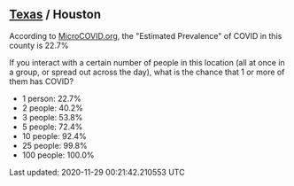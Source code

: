 
## [Texas](/united-states/texas) / Houston

According to [MicroCOVID.org](http://microcovid.org),
the "Estimated Prevalence" of COVID in this county is 22.7%

If you interact with a certain number of people in this location
(all at once in a group, or spread out across the day), what is the chance that
1 or more of them has COVID?

- 1 person: 22.7%
- 2 people: 40.2%
- 3 people: 53.8%
- 5 people: 72.4%
- 10 people: 92.4%
- 25 people: 99.8%
- 100 people: 100.0%

Last updated: 2020-11-29 00:21:42.210553 UTC
